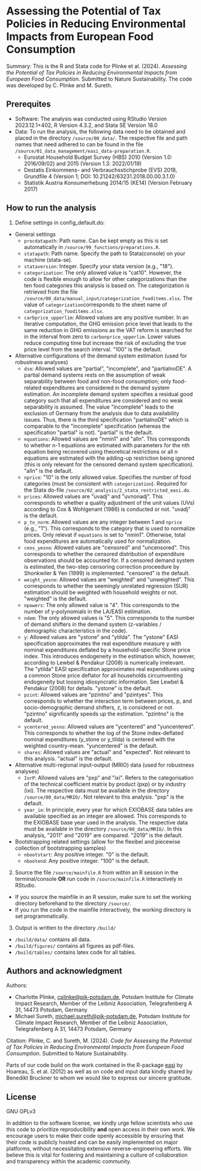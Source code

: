 # Assessing the Potential of Tax Policies in Reducing Environmental Impacts from European Food Consumption
Summary:
This is the R and Stata code for Plinke et al. (2024). _Assessing the Potential of Tax Policies in Reducing Environmental Impacts from European Food Consumption_. Submitted to Nature Sustainability. The code was developed by C. Plinke and M. Sureth.

## Prerequites
- Software: The analysis was conducted using RStudio Version 2023.12.1+402, R Version 4.3.2, and Stata SE Version 18.0
- Data: To run the analysis, the following data need to be obtained and placed in the directory `/source/00_data/`. The respective file and path names that need adhered to can be found in the file `/source/01_data_management/easi_data-preparation.R`.
	- Eurostat Household Budget Survey (HBS) 2010 (Version 1.0: 2016/09/02) and 2015 (Version 1.3: 2022/01/19)
	- Destatis Einkommens- and Verbrauchsstichprobe (EVS) 2018, Grundfile 4 (Version 1; DOI: 10.21242/63231.2018.00.00.3.1.0)
	- Statistik Austria Konsumerhebung 2014/15 (KE14) (Version February 2017)

## How to run the analysis

1. Define settings in config_default.do:
- General settings
	- `procdatapath`: Path name. Can be kept empty as this is set automatically in `/source/99_functions/preparations.R`.
	- `statapath`: Path name. Specify the path to Stata(console) on your machine (stata-se).
	- `stataversion`: Integer. Specify your stata version (e.g., "18").
	- `categorization`: The only allowed value is "cat10". However, the code is flexible enough to allow for other categorizations than the ten food categories this analysis is based on. The categorization is retrieved from the file `/source/00_data/manual_input/categorization_fooditems.xlsx`. The value of `categorization`corresponds to the sheet name of `categorization_fooditems.xlsx`.
	- `carbprice_upperlim`: Allowed values are any positive number. In an iterative computation, the GHG emission price level that leads to the same reduction in GHG emissions as the VAT reform is searched for in the interval from zero to `carbonprice_upperlim`. Lower values reduce computing time but increase the risk of excluding the true price level from the search interval. "100" is the default.
- Alternative configurations of the demand system estimation (used for robustness analyses)
	- `dse`: Allowed values are "partial", "incomplete", and "partialnoDE". A partial demand systems rests on the assumption of weak separability between food and non-food consumption; only food-related expenditures are considered in the demand system estimation. An incomplete demand system specifies a residual good category such that all expenditures are considered and no weak separability is assumed. The value "incomplete" leads to the exclusion of Germany from the analysis due to data availability issues. Thus, there is the third specification "partialnoDE" which is comparable to the "incomplete" specification (whereas the specification "partial" is not). "partial" is the default.
	- `equations`: Allowed values are "nmin1" and "alln". This corresponds to whether n-1 equations are estimated with parameters for the nth equation being recovered using theoretical restrictions or all n equations are estimated with the adding-up restriction being ignored (this is only relevant for the censored demand system specification). "alln" is the default.
	- `nprice`: "10" is the only allowed value. Specifies the number of food categories (must be consistent with `categorization`). Required for the Stata do-file `/source/02_analysis/2_stata_restricted_easi.do`.
	- `prices`: Allowed values are "uvadj" and "uvnonadj". This corresponds to whether a quality adjustment of the unit values (UVs) according to Cox & Wohlgenant (1986) is conducted or not. "uvadj" is the default.
	- `p_to_norm`: Allowed values are any integer between 1 and `nprice` (e.g., "1"). This corresponds to the category that is used to normalize prices. Only relevat if `equations` is set to "nmin1". Otherwise, total food expenditures are automatically used for normalization.
	- `cens_yesno`: Allowed values are "censored" and "uncensored". This corresponds to whether the censored distribution of expenditure observations should be accounted for. If a censored demand system is estimated, the two-step censoring correction proceedure by Shonkwiler & Yen (1999) is implemented. "censored" is the default.
	- `weight_yesno`: Allowed values are "weighted" and "unweighted". This corresponds to whether the seemingly unrelated regression (SUR) estimation should be weighted with household weights or not. "weighted" is the default.
	- `npowers`: The only allowed value is "4". This corresponds to the number of y-polynomials in the LA/EASI estimation.
	- `ndem`: The only allowed values is "5". This corresponds to the number of demand shifters in the demand system (z-variables / demographic characteristics in the code).
	- `y`: Allowed values are "ystone" and "ytilda". The "ystone" EASI specification approximates the real expenditure measure y with nominal expenditures deflated by a household-specific Stone price index. This introduces endogeneity in the estimation which, however, according to Lewbel & Pendakur (2008) is numerically irrelevant. The "ytilda" EASI specification approximates real expenditures using a common Stone price deflator for all households circumventing endogeneity but loosing idiosyncratic information. See Lewbel & Pendakur (2008) for details. "ystone" is the default.
	- `pzint`: Allowed values are "pzintno" and "pzintyes". This corresponds to whether the interaction term between prices, p, and socio-demographic demand shifters, z, is considered or not. "pzintno" significantly speeds up the estimation. "pzintno" is the default.
	- `ycentered_yesno`: Allowed values are "ycentered" and "yuncentered". This corresponds to whether the log of the Stone index-deflated nominal expenditures (y_stone or y_tilda) is centered with the weighted country-mean. "yuncentered" is the default.
	- `shares`: Allowed values are "actual" and "expected". Not relevant to this analysis. "actual" is the default.
- Alternative multi-regional input-output (MRIO) data (used for robustness analyses)
	- `IorP`: Allowed values are "pxp" and "ixi". Refers to the categorisation of the technical coefficient matrix by product (pxp) or by industry (ixi). The respective data must be available in the directory `/source/00_data/MRIO/`. Not relevant to this analysis. "pxp" is the default.
	- `year_io`: In principle, every year for which EXIOBASE data tables are available specified as an integer are allowed. This corresponds to the EXIOBASE base year used in the analysis. The respective data must be available in the directory `/source/00_data/MRIO/`. In this analysis, "2011" and "2019" are compared. "2019" is the default.
- Bootstrapping related settings (allow for the flexibel and piecewise collection of bootstrapping samples)
	- `nbootstart`: Any positive integer. "0" is the default.
	- `nbootend`: Any positive integer. "100" is the default.

2. Source the file `/source/mainfile.R` from within an R session in the terminal/console **OR** run code in `/source/mainfile.R` interactively in RStudio.
- If you source the mainfile in an R session, make sure to set the working directory beforehand to the directory `/source/`.
- If you run the code in the mainfile interactively, the working directory is set programmatically.

3. Output is written to the directory `/build/`
- `/build/data/` contains all data.
- `/build/figures/` contains all figures as pdf-files.
- `/build/tables/` contains latex code for all tables.

## Authors and acknowledgment
Authors:
- Charlotte Plinke, cplinke@pik-potsdam.de, Potsdam Institute for Climate Impact Research, Member of the Leibniz Association, Telegrafenberg A 31, 14473 Potsdam, Germany
- Michael Sureth, michael.sureth@pik-potsdam.de, Potsdam Institute for Climate Impact Research, Member of the Leibniz Association, Telegrafenberg A 31, 14473 Potsdam, Germany

Citation: Plinke, C. and Sureth, M. (2024). _Code for Assessing the Potential of Tax Policies in Reducing Environmental Impacts from European Food Consumption_. Submitted to Nature Sustainability.

Parts of our code build on the work contained in the R-package [easi](https://cran.r-project.org/src/contrib/Archive/easi/) by Hoareau, S. et al. (2012) as well as on code and input data kindly shared by Benedikt Bruckner to whom we would like to express our sincere gratitude.

## License
GNU GPLv3

In addition to the software license, we kindly urge fellow scientists who use this code to prioritize reproducibility **and** open access in their own work. We encourage users to make their code openly accessible by ensuring that their code is publicly hosted and can be easily implemented on major platforms, without necessitating extensive reverse-engineering efforts. We believe this is vital for fostering and maintaining a culture of collaboration and transparency within the academic community.
